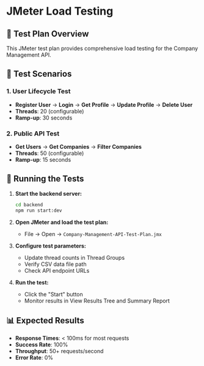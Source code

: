 # JMeter Load Testing

## 🎯 Test Plan Overview

This JMeter test plan provides comprehensive load testing for the Company Management API.

## 🚀 Test Scenarios

### 1. User Lifecycle Test
- **Register User** → **Login** → **Get Profile** → **Update Profile** → **Delete User**
- **Threads**: 20 (configurable)
- **Ramp-up**: 30 seconds

### 2. Public API Test
- **Get Users** → **Get Companies** → **Filter Companies**
- **Threads**: 50 (configurable)
- **Ramp-up**: 15 seconds

## 🚀 Running the Tests

1. **Start the backend server:**
   ```bash
   cd backend
   npm run start:dev
   ```

2. **Open JMeter and load the test plan:**
   - File → Open → `Company-Management-API-Test-Plan.jmx`

3. **Configure test parameters:**
   - Update thread counts in Thread Groups
   - Verify CSV data file path
   - Check API endpoint URLs

4. **Run the test:**
   - Click the "Start" button
   - Monitor results in View Results Tree and Summary Report

## 📊 Expected Results

- **Response Times**: < 100ms for most requests
- **Success Rate**: 100%
- **Throughput**: 50+ requests/second
- **Error Rate**: 0%

